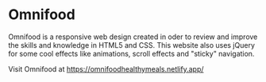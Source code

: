 # Omnifood

Omnifood is a responsive web design created in oder to review and improve the skills and knowledge in HTML5 and CSS. This website also uses jQuery for some cool effects like animations, scroll effects and "sticky" navigation.

Visit Omnifood at https://omnifoodhealthymeals.netlify.app/
